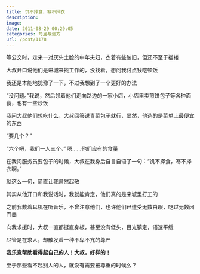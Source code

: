 ```yaml
---
title: 饥不择食，寒不择衣
description: 
image: 
date: 2011-08-29 00:29:05
categories: 苟且与远方
url: /post/1178
---
```


等公交时，走来一对灰头土脸的中年夫妇，衣着有些破旧，但还不至于褴褛

大叔开口说他们是进城来找工作的，没找着，想问我讨点钱吃顿饭

我还是本能地犹豫了一下，不过我想到了一个更好的办法

“没问题。”我说，然后领着他们走向路边的一家小店，小店里卖煎饼包子等各种面食，也有一些炒饭

我问大叔他们想吃什么，大叔回答说青菜包子就行，显然，他选的是菜单上最便宜的东西

“要几个？”

“六个吧，我们一人三个。” 嗯……他们应有的食量

在我问服务员要包子的时候，大叔在我身后自言自语了一句：“饥不择食，寒不择衣啊。”

就这么一句，简直让我肃然起敬

其实从他开口和我说话时，我就能肯定，他们真的是来城里打工的

之前我戴着耳机在听音乐，不曾注意他们，也许他们已遭受无数白眼，吃过无数闭门羹

向我求援时，大叔一直都挺直身板，甚至没有低头，目光镇定，语速平缓

尽管是在求人，却散发着一种不卑不亢的尊严

**我乐意帮助看得起自己的人！大叔，好样的！**

至于那些看不起别人的人，就没有需要被尊重的时候么？